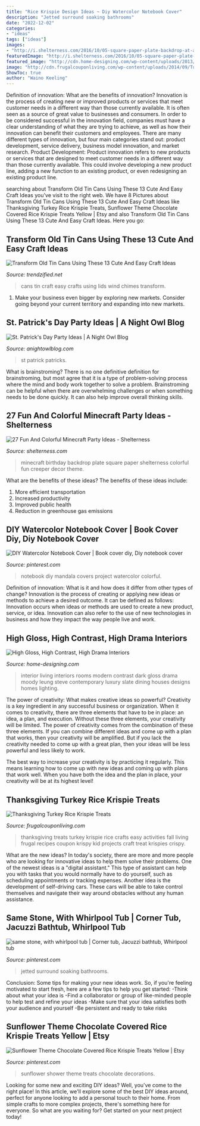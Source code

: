 ```yaml
---
title: "Rice Krispie Design Ideas ~ Diy Watercolor Notebook Cover"
description: "Jetted surround soaking bathrooms"
date: "2022-12-02"
categories:
- "ideas"
tags: ["ideas"]
images:
- "http://i.shelterness.com/2016/10/05-square-paper-plate-backdrop-at-a-Minecraft-birthday-party.jpg"
featuredImage: "http://i.shelterness.com/2016/10/05-square-paper-plate-backdrop-at-a-Minecraft-birthday-party.jpg"
featured_image: "http://cdn.home-designing.com/wp-content/uploads/2013/02/down-lit-moody-modern-dining-in-slate-steve-leung.jpeg"
image: "http://cdn.frugalcouponliving.com/wp-content/uploads/2014/09/Turkey-Thanksgiving-Krispie-Treats-Frugal-Coupon-Living.jpg"
ShowToc: true
author: "Waino Keeling"
---
```



Definition of innovation: What are the benefits of innovation?
Innovation is the process of creating new or improved products or services that meet customer needs in a different way than those currently available. It is often seen as a source of great value to businesses and consumers. In order to be considered successful in the innovation field, companies must have a clear understanding of what they are trying to achieve, as well as how their innovation can benefit their customers and employees. There are many different types of innovation, but four main categories stand out: product development, service delivery, business model innovation, and market research. Product Development: Product innovation refers to new products or services that are designed to meet customer needs in a different way than those currently available. This could involve developing a new product line, adding a new function to an existing product, or even redesigning an existing product line.

	

		
searching about Transform Old Tin Cans Using These 13 Cute And Easy Craft Ideas you've visit to the right web. We have 8 Pictures about Transform Old Tin Cans Using These 13 Cute And Easy Craft Ideas like Thanksgiving Turkey Rice Krispie Treats, Sunflower Theme Chocolate Covered Rice Krispie Treats Yellow | Etsy and also Transform Old Tin Cans Using These 13 Cute And Easy Craft Ideas. Here you go:
		
    
## Transform Old Tin Cans Using These 13 Cute And Easy Craft Ideas

<img loading=lazy src="https://www.trendzified.net/wp-content/uploads/2016/07/easy-crafts-tin-cans-5.jpg" onerror="this.onerror=null;this.src='https://tse2.mm.bing.net/th?id=OIP.OLgXUQKp1kIwlqoChuCNnAHaM2&amp;pid=15.1';" alt="Transform Old Tin Cans Using These 13 Cute And Easy Craft Ideas">

_Source: trendzified.net_

>cans tin craft easy crafts using lids wind chimes transform. 

	

1. Make your business even bigger by exploring new markets. Consider going beyond your current territory and expanding into new markets.

    
## St. Patrick&#039;s Day Party Ideas | A Night Owl Blog

<img loading=lazy src="http://anightowlblog.com/wp-content/uploads/2015/03/St-Patricks-Day-Party-16.jpg" onerror="this.onerror=null;this.src='https://tse4.mm.bing.net/th?id=OIP.BENwjfsmIJaoV6c4oalLlwHaLH&amp;pid=15.1';" alt="St. Patrick&#039;s Day Party Ideas | A Night Owl Blog">

_Source: anightowlblog.com_

>st patrick patricks. 

	

What is brainstroming?
There is no one definitive definition for brainstroming, but most agree that it is a type of problem-solving process where the mind and body work together to solve a problem. Brainstroming can be helpful when there are overwhelming challenges or when something needs to be done quickly. It can also help improve overall thinking skills.

    
## 27 Fun And Colorful Minecraft Party Ideas - Shelterness

<img loading=lazy src="http://i.shelterness.com/2016/10/05-square-paper-plate-backdrop-at-a-Minecraft-birthday-party.jpg" onerror="this.onerror=null;this.src='https://tse2.mm.bing.net/th?id=OIP.huqAR5CwtAfDG4WqncKbhgHaNJ&amp;pid=15.1';" alt="27 Fun And Colorful Minecraft Party Ideas - Shelterness">

_Source: shelterness.com_

>minecraft birthday backdrop plate square paper shelterness colorful fun creeper decor theme. 

	

What are the benefits of these ideas?
The benefits of these ideas include: 
1. More efficient transportation 
2. Increased productivity 
3. Improved public health 
4. Reduction in greenhouse gas emissions 

    
## DIY Watercolor Notebook Cover | Book Cover Diy, Diy Notebook Cover

<img loading=lazy src="https://i.pinimg.com/736x/c4/03/69/c40369a6feb465d42bb67add94b720fe.jpg" onerror="this.onerror=null;this.src='https://tse3.mm.bing.net/th?id=OIP.52YcJp9lBeimXPkDWjqC3wHaJ3&amp;pid=15.1';" alt="DIY Watercolor Notebook Cover | Book cover diy, Diy notebook cover">

_Source: pinterest.com_

>notebook diy mandala covers project watercolor colorful. 

	

Definition of innovation: What is it and how does it differ from other types of change?
Innovation is the process of creating or applying new ideas or methods to achieve a desired outcome. It can be defined as follows: 
Innovation occurs when ideas or methods are used to create a new product, service, or idea. Innovation can also refer to the use of new technologies in business and how they impact the way people live and work.

    
## High Gloss, High Contrast, High Drama Interiors

<img loading=lazy src="http://cdn.home-designing.com/wp-content/uploads/2013/02/down-lit-moody-modern-dining-in-slate-steve-leung.jpeg" onerror="this.onerror=null;this.src='https://tse3.mm.bing.net/th?id=OIP.6SqR4zzgMy3f8qpF2D7siwHaE7&amp;pid=15.1';" alt="High Gloss, High Contrast, High Drama Interiors">

_Source: home-designing.com_

>interior living interiors rooms modern contrast dark gloss drama moody leung steve contemporary luxury slate dining houses designs homes lighting. 

	

The power of creativity: What makes creative ideas so powerful?
Creativity is a key ingredient in any successful business or organization. When it comes to creativity, there are three elements that have to be in place: an idea, a plan, and execution. Without these three elements, your creativity will be limited. 
The power of creativity comes from the combination of these three elements. If you can combine different ideas and come up with a plan that works, then your creativity will be amplified. But if you lack the creativity needed to come up with a great plan, then your ideas will be less powerful and less likely to work. 

The best way to increase your creativity is by practicing it regularly. This means learning how to come up with new ideas and coming up with plans that work well. When you have both the idea and the plan in place, your creativity will be at its highest level!

    
## Thanksgiving Turkey Rice Krispie Treats

<img loading=lazy src="http://cdn.frugalcouponliving.com/wp-content/uploads/2014/09/Turkey-Thanksgiving-Krispie-Treats-Frugal-Coupon-Living.jpg" onerror="this.onerror=null;this.src='https://tse3.mm.bing.net/th?id=OIP.FdNhBviB_k8vvlpbihbhCgHaLH&amp;pid=15.1';" alt="Thanksgiving Turkey Rice Krispie Treats">

_Source: frugalcouponliving.com_

>thanksgiving treats turkey krispie rice crafts easy activities fall living frugal recipes coupon krispy kid projects craft treat krispies crispy. 

	

What are the new ideas?
In today's society, there are more and more people who are looking for innovative ideas to help them solve their problems. One of the newest ideas is a "digital assistant." This type of assistant can help you with tasks that you would normally have to do yourself, such as scheduling appointments or tracking expenses. Another idea is the development of self-driving cars. These cars will be able to take control themselves and navigate their way around obstacles without any human assistance.

    
## Same Stone, With Whirlpool Tub | Corner Tub, Jacuzzi Bathtub, Whirlpool Tub

<img loading=lazy src="https://i.pinimg.com/736x/b5/94/6a/b5946a4ab39dc5f696ea6d5543f97e77--whirlpool-tub-bathroom-remodeling.jpg" onerror="this.onerror=null;this.src='https://tse1.mm.bing.net/th?id=OIP.G0lfDZUWVjk-xW8RXAU3MgHaFj&amp;pid=15.1';" alt="same stone, with whirlpool tub | Corner tub, Jacuzzi bathtub, Whirlpool tub">

_Source: pinterest.com_

>jetted surround soaking bathrooms. 

	

Conclusion: Some tips for making your new ideas work.
So, if you're feeling motivated to start fresh, here are a few tips to help you get started: 
-Think about what your idea is 
-Find a collaborator or group of like-minded people to help test and refine your ideas 
-Make sure that your idea satisfies both your audience and yourself 
-Be persistent and ready to take risks

    
## Sunflower Theme Chocolate Covered Rice Krispie Treats Yellow | Etsy

<img loading=lazy src="https://i.pinimg.com/736x/47/6b/95/476b950b2670acda12d7be5cfb2e0fe9.jpg" onerror="this.onerror=null;this.src='https://tse4.mm.bing.net/th?id=OIP.ZWtCyE7BMrdm4zCR1SWx-gHaJ3&amp;pid=15.1';" alt="Sunflower Theme Chocolate Covered Rice Krispie Treats Yellow | Etsy">

_Source: pinterest.com_

>sunflower shower theme treats chocolate decorations. 

	

Looking for some new and exciting DIY ideas? Well, you've come to the right place! In this article, we'll explore some of the best DIY ideas around, perfect for anyone looking to add a personal touch to their home. From simple crafts to more complex projects, there's something here for everyone. So what are you waiting for? Get started on your next project today!


